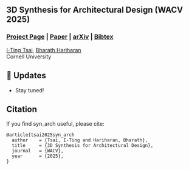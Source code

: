 ## 3D Synthesis for Architectural Design (WACV 2025)
### [Project Page](https://itingtsai.github.io/syn_arch_2025/) | [Paper]() | [arXiv]() | [Bibtex](#bibtex)

[I-Ting Tsai](https://itingtsai.github.io), [Bharath Hariharan](https://www.cs.cornell.edu/~bharathh/)<br>
Cornell University

## 🚀 Updates
- Stay tuned!

## Citation
If you find syn_arch useful, please cite:
```
@article{tsai2025syn_arch
  author    = {Tsai, I-Ting and Hariharan, Bharath},
  title     = {3D Synthesis for Architectural Design},
  journal   = {WACV},
  year      = {2025},
}
```
